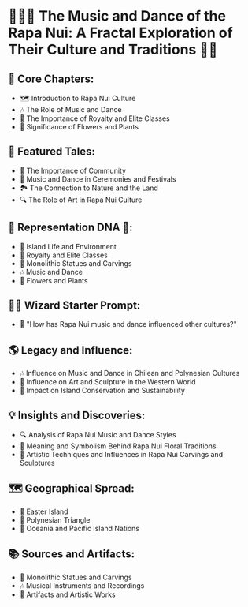 # 🌺🎶👑 The Music and Dance of the Rapa Nui: A Fractal Exploration of Their Culture and Traditions 🌴🌊

## 🔑 Core Chapters:
- 🗺️ Introduction to Rapa Nui Culture
- 🎶 The Role of Music and Dance
- 👑 The Importance of Royalty and Elite Classes
- 🌺 Significance of Flowers and Plants

## 🌟 Featured Tales:
- 👥 The Importance of Community
- 🎵 Music and Dance in Ceremonies and Festivals
- 🏞️ The Connection to Nature and the Land
- 🔍 The Role of Art in Rapa Nui Culture

## 🧬 Representation DNA 🧬:
- 🌴 Island Life and Environment
- 👑 Royalty and Elite Classes
- 🗿 Monolithic Statues and Carvings
- 🎶 Music and Dance
- 🌺 Flowers and Plants

## 🧙‍♂️ Wizard Starter Prompt:
- 🤔 "How has Rapa Nui music and dance influenced other cultures?"

## 🌎 Legacy and Influence:
- 🎶 Influence on Music and Dance in Chilean and Polynesian Cultures
- 🗿 Influence on Art and Sculpture in the Western World
- 🌴 Impact on Island Conservation and Sustainability

## 💡 Insights and Discoveries:
- 🔍 Analysis of Rapa Nui Music and Dance Styles
- 🌺 Meaning and Symbolism Behind Rapa Nui Floral Traditions
- 🎨 Artistic Techniques and Influences in Rapa Nui Carvings and Sculptures

## 🗺️ Geographical Spread:
- 🌴 Easter Island
- 🌊 Polynesian Triangle
- 🌺 Oceania and Pacific Island Nations

## 📚 Sources and Artifacts:
- 🗿 Monolithic Statues and Carvings
- 🎶 Musical Instruments and Recordings
- 🎨 Artifacts and Artistic Works
